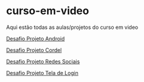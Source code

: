 # curso-em-video

 Aqui estão todas as aulas/projetos do curso  em video

<a href="https://kevenshtk.github.io/curso-em-video/html-css/Modulo 2/Desafios/1/index.html">Desafio Projeto Android</a>

<a href="https://kevenshtk.github.io/curso-em-video/html-css/Modulo 2/Desafios/3/index.html">Desafio Projeto Cordel</a>

<a href="https://kevenshtk.github.io/curso-em-video/html-css/Modulo 4/Desafio/1/index.html">Desafio Projeto Redes Sociais</a>

<a href="https://kevenshtk.github.io/curso-em-video/html-css/Modulo 4/Desafio/2/index.html">Desafio Projeto Tela de Login</a>
